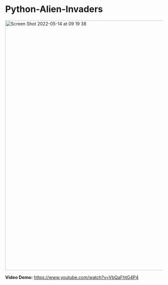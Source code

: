 # Python-Alien-Invaders

<img width="798" alt="Screen Shot 2022-05-14 at 09 19 38" src="https://user-images.githubusercontent.com/90206827/168429796-a772cd87-2fdf-4b8d-8e63-d33c1742184f.png">

**Video Demo:** https://www.youtube.com/watch?v=VbQaFhtG4P4
